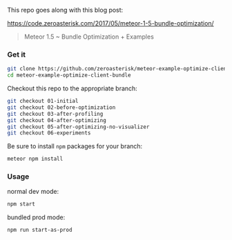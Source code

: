 This repo goes along with this blog post:

https://code.zeroasterisk.com/2017/05/meteor-1-5-bundle-optimization/

> Meteor 1.5 ~ Bundle Optimization + Examples

### Get it

```sh
git clone https://github.com/zeroasterisk/meteor-example-optimize-client-bundle.git
cd meteor-example-optimize-client-bundle
```
Checkout this repo to the appropriate branch:

```sh
git checkout 01-initial
git checkout 02-before-optimization
git checkout 03-after-profiling
git checkout 04-after-optimizing
git checkout 05-after-optimizing-no-visualizer
git checkout 06-experiments
```
Be sure to install `npm` packages for your branch:

```sh
meteor npm install
```

### Usage

normal dev mode:

```sh
npm start
```

bundled prod mode:

```sh
npm run start-as-prod
```

